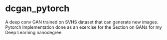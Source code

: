 # dcgan_pytorch
A deep conv GAN trained on SVHS dataset that can generate new images. Pytorch Implementation done as an exercise for the Section on GANs for my Deep Learning nanodegree
